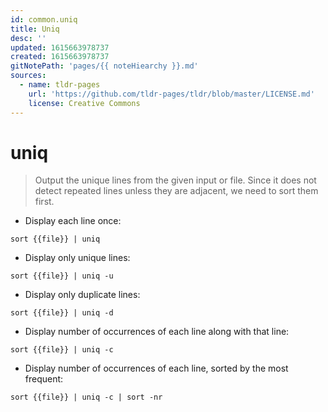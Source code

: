 ```yaml
---
id: common.uniq
title: Uniq
desc: ''
updated: 1615663978737
created: 1615663978737
gitNotePath: 'pages/{{ noteHiearchy }}.md'
sources:
  - name: tldr-pages
    url: 'https://github.com/tldr-pages/tldr/blob/master/LICENSE.md'
    license: Creative Commons
---
```

# uniq

> Output the unique lines from the given input or file.
> Since it does not detect repeated lines unless they are adjacent, we need to sort them first.

- Display each line once:

`sort {{file}} | uniq`

- Display only unique lines:

`sort {{file}} | uniq -u`

- Display only duplicate lines:

`sort {{file}} | uniq -d`

- Display number of occurrences of each line along with that line:

`sort {{file}} | uniq -c`

- Display number of occurrences of each line, sorted by the most frequent:

`sort {{file}} | uniq -c | sort -nr`

